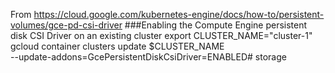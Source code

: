 From https://cloud.google.com/kubernetes-engine/docs/how-to/persistent-volumes/gce-pd-csi-driver
###Enabling the Compute Engine persistent disk CSI Driver on an existing cluster
export CLUSTER_NAME="cluster-1"
gcloud container clusters update $CLUSTER_NAME \
   --update-addons=GcePersistentDiskCsiDriver=ENABLED# storage
